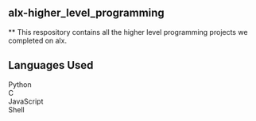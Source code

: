 ## alx-higher_level_programming
** This respository contains all the higher level programming projects we completed on alx.
## Languages Used
Python
<br>
C<br>
JavaScript
<br>
Shell
